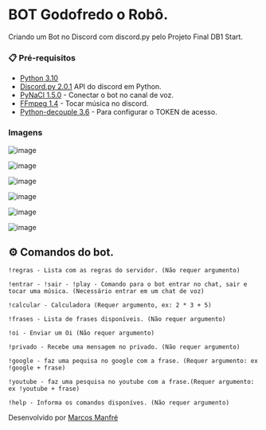 # BOT Godofredo o Robô.

Criando um Bot no Discord com discord.py pelo Projeto Final DB1 Start.

### 📋 Pré-requisitos

* [Python 3.10](https://www.python.org/downloads/)
* [Discord.py 2.0.1](https://pypi.org/project/discord.py/) API do discord em Python.
* [PyNaCl 1.5.0](https://pypi.org/project/PyNaCl/) - Conectar o bot no canal de voz.
* [FFmpeg 1.4](https://pypi.org/project/ffmpeg/) - Tocar música no discord.
* [Python-decouple 3.6](https://pypi.org/project/python-decouple/) - Para configurar o TOKEN de acesso.


###  Imagens

![image](https://user-images.githubusercontent.com/76493851/227718128-6214f36b-d416-4b95-bd1f-1c784b4f715e.png)

![image](https://user-images.githubusercontent.com/76493851/227718148-8d99d511-3ce5-4b32-ab8a-0d94504952b4.png)

![image](https://user-images.githubusercontent.com/76493851/227718175-c8df1385-8586-4d71-9a26-25890d16aaeb.png)

![image](https://user-images.githubusercontent.com/76493851/227718273-d41a9757-46de-4b9f-88b0-b64d2a110f55.png)

![image](https://user-images.githubusercontent.com/76493851/227718284-336f43b0-8a76-41cc-b1c6-1ab295af4d99.png)

![image](https://user-images.githubusercontent.com/76493851/227718386-17efbce6-9305-408b-b0d0-c99435b97ba3.png)




## ⚙️ Comandos do bot.
```
!regras - Lista com as regras do servidor. (Não requer argumento)

!entrar - !sair - !play - Comando para o bot entrar no chat, sair e tocar uma música. (Necessário entrar em um chat de voz)

!calcular - Calculadora (Requer argumento, ex: 2 * 3 + 5)

!frases - Lista de frases disponíveis. (Não requer argumento)

!oi - Enviar um Oi (Não requer argumento)

!privado - Recebe uma mensagem no privado. (Não requer argumento) 

!google - faz uma pequisa no google com a frase. (Requer argumento: ex !google + frase)

!youtube - faz uma pesquisa no youtube com a frase.(Requer argumento: ex !youtube + frase)

!help - Informa os comandos disponíves. (Não requer argumento)
```


Desenvolvido por [Marcos Manfré](https://github.com/marcosmanfre) 
